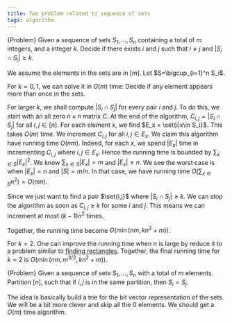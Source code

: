 ```yaml
---
title: Two problem related to sequence of sets
tags: algorithm
---
```


{Problem}
    Given a sequence of sets $S_1,\ldots,S_n$ containing a total of $m$ integers, and a integer $k$.
    Decide if there exists $i$ and $j$ such that $i\neq j$ and $|S_i\cap S_j|\geq k$.

We assume the elements in the sets are in $[m]$. Let $S=\bigcup_{i=1}^n S_i$.

For $k=0,1$, we can solve it in $O(m)$ time: Decide if any element appears more than once in the sets.

For larger $k$, we shall compute $|S_i\cap S_j|$ for every pair $i$ and $j$. To do this, we start with an all zero $n\times n$ matrix $C$. At the end of the algorithm, $C_{i,j} = |S_i\cap S_j|$ for all $i,j\in [n]$. For each element $x$, we find $E_x = \set{i|x\in S_i}$. This takes $O(m)$ time. We increment $C_{i,j}$ for all $i,j\in E_x$. 
We claim this algorithm have running time $O(nm)$. Indeed, for each $x$, we spend $|E_x|$ time in incrementing $C_{i,j}$ where $i,j\in E_x$. Hence the running time is bounded by $\sum_{x\in S} |E_x|^2$. We know $\sum_{x\in S} |E_x|=m$ and $|E_x|\leq n$. We see the worst case is when $|E_x|=n$ and $|S|=m/n$. In that case, we have running time $O(\sum_{x\in S} n^2)=O(mn)$. 

Since we just want to find a pair $\set{i,j}$ where $|S_i\cap S_j|\geq k$. We can stop the algorithm as soon as $C_{i,j}\geq k$ for some $i$ and $j$. This means we can increment at most $(k-1)n^2$ times.

Together, the running time become $O(\min(nm,k n^2+m))$.

For $k=2$. One can improve the running time when $n$ is large by reduce it to a problem similar to [finding rectangles](/posts/2015-02-02-rectangle-in-point-set.html). Together, the final running time for $k=2$ is $O(\min(nm,m^{3/2},k n^2+m))$.

{Problem}
    Given a sequence of sets $S_1,\ldots,S_n$ with a total of $m$ elements. Partition $[n]$, such that if $i,j$ is in the same partition, then $S_i = S_j$.

The idea is basically build a trie for the bit vector representation of the sets. We will be a bit more clever and skip all the $0$ elements. We should get a $O(m)$ time algorithm.